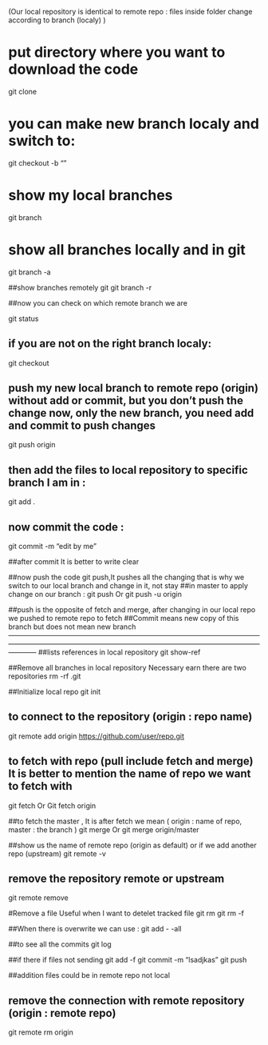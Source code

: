 (Our local repository is identical to remote repo : files inside folder change according to branch (localy) )

# put directory where you want to download the code 

git clone <repository link>


# you can make new branch localy and switch to:

git checkout -b “<new branch>” 

# show my local branches 
git branch

# show all branches locally and in git 
git branch -a

##show branches remotely git
git branch -r

##now you can check on which remote branch we are  

git status 

##  if you are not on the right branch localy: 
git checkout <new branch> 

## push my new  local branch to remote repo (origin) without add or commit, but you don’t push the change now, only the new branch, you need add and commit to push changes
git push origin <my new local branch name>



## then add the files to local repository to specific branch I am in : 
git add .

## now commit the code : 
git commit -m “edit by me”

##after commit It is better to write
clear


##now push the code git push,It pushes all the changing that is why we switch to our local branch and change in it, not stay ##in master to apply change on our branch :
git push 
Or 
git push -u origin <branch-name> 


##push is the opposite of fetch and merge, after changing in our local repo we pushed to remote repo to fetch
##Commit means new copy of this branch but does not mean new branch 
————————————————————————————————————————————————————————————————————————————
##lists references in local repository
git show-ref



##Remove all branches in local repository Necessary earn there are two repositories 
rm -rf .git

##Initialize local repo
git init

## to connect to the repository (origin : repo name)
git remote add origin https://github.com/user/repo.git

## to fetch with repo (pull include fetch and merge) It is better to mention the name of repo we want to fetch with 
git fetch 
Or 
Git fetch origin

##to fetch the master , It is after fetch we mean ( origin : name of repo, master : the branch )
git merge
Or 
git merge origin/master 

##show us the name of remote repo (origin as default) or if we add another repo  (upstream)
git remote -v

## remove the repository remote or upstream 
git remote remove <origin or upstream> 

#Remove a file Useful when I want to detelet tracked file 
git rm <file-name> 
git rm <file-name> -f


##When there is overwrite we can use : 
git add  - -all

##to see all the commits
git log



##if there if files not sending 
git add <filename> -f
git commit -m “lsadjkas”
git push 

##addition files could be in remote repo not local



## remove the connection with remote repository (origin : remote repo)
git remote rm origin
